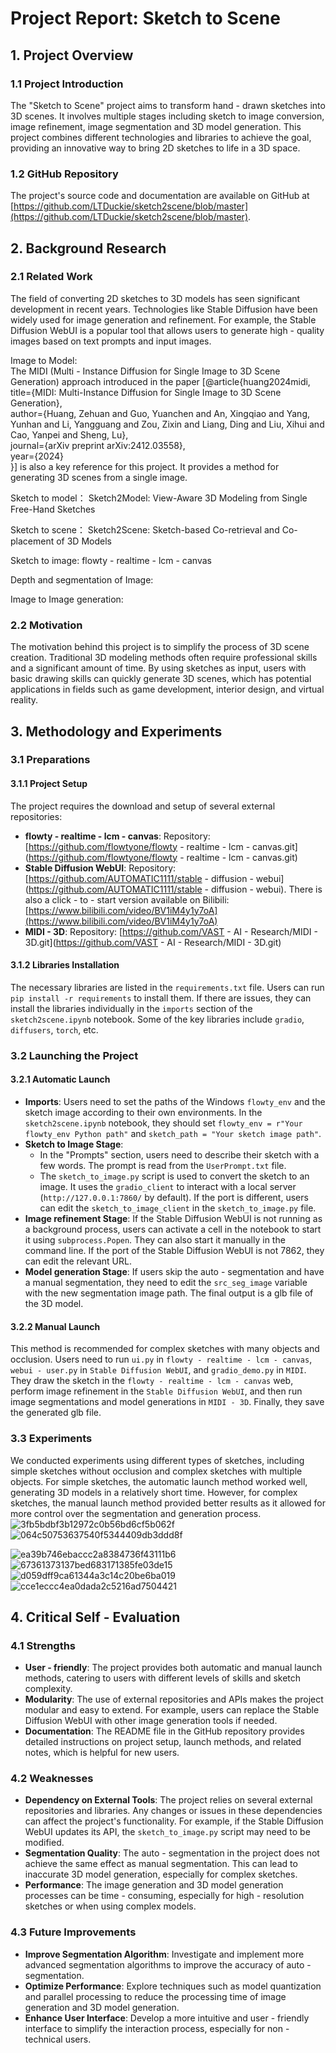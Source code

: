 # Project Report: Sketch to Scene

## 1. Project Overview
### 1.1 Project Introduction
The "Sketch to Scene" project aims to transform hand - drawn sketches into 3D scenes. It involves multiple stages including sketch to image conversion, image refinement, image segmentation and 3D model generation. This project combines different technologies and libraries to achieve the goal, providing an innovative way to bring 2D sketches to life in a 3D space.

### 1.2 GitHub Repository
The project's source code and documentation are available on GitHub at [https://github.com/LTDuckie/sketch2scene/blob/master](https://github.com/LTDuckie/sketch2scene/blob/master).

## 2. Background Research
### 2.1 Related Work
The field of converting 2D sketches to 3D models has seen significant development in recent years. Technologies like Stable Diffusion have been widely used for image generation and refinement. For example, the Stable Diffusion WebUI is a popular tool that allows users to generate high - quality images based on text prompts and input images. 

Image to Model:  
The MIDI (Multi - Instance Diffusion for Single Image to 3D Scene Generation) approach introduced in the paper [@article{huang2024midi,  
  title={MIDI: Multi-Instance Diffusion for Single Image to 3D Scene Generation},  
  author={Huang, Zehuan and Guo, Yuanchen and An, Xingqiao and Yang, Yunhan and Li, Yangguang and Zou, Zixin and Liang, Ding and Liu, Xihui and Cao, Yanpei and Sheng, Lu},  
  journal={arXiv preprint arXiv:2412.03558},  
  year={2024}  
}] is also a key reference for this project. It provides a method for generating 3D scenes from a single image.  

Sketch to model： 
Sketch2Model: View-Aware 3D Modeling from Single Free-Hand Sketches  

Sketch to scene： 
Sketch2Scene: Sketch-based Co-retrieval and Co-placement of 3D Models  

Sketch to image: 
flowty - realtime - lcm - canvas  

Depth and segmentation of Image:  
  
Image to Image generation:  


### 2.2 Motivation
The motivation behind this project is to simplify the process of 3D scene creation. Traditional 3D modeling methods often require professional skills and a significant amount of time. By using sketches as input, users with basic drawing skills can quickly generate 3D scenes, which has potential applications in fields such as game development, interior design, and virtual reality.

## 3. Methodology and Experiments
### 3.1 Preparations
#### 3.1.1 Project Setup
The project requires the download and setup of several external repositories:
- **flowty - realtime - lcm - canvas**: Repository: [https://github.com/flowtyone/flowty - realtime - lcm - canvas.git](https://github.com/flowtyone/flowty - realtime - lcm - canvas.git)
- **Stable Diffusion WebUI**: Repository: [https://github.com/AUTOMATIC1111/stable - diffusion - webui](https://github.com/AUTOMATIC1111/stable - diffusion - webui). There is also a click - to - start version available on Bilibili: [https://www.bilibili.com/video/BV1iM4y1y7oA](https://www.bilibili.com/video/BV1iM4y1y7oA)
- **MIDI - 3D**: Repository: [https://github.com/VAST - AI - Research/MIDI - 3D.git](https://github.com/VAST - AI - Research/MIDI - 3D.git)

#### 3.1.2 Libraries Installation
The necessary libraries are listed in the `requirements.txt` file. Users can run `pip install -r requirements` to install them. If there are issues, they can install the libraries individually in the `imports` section of the `sketch2scene.ipynb` notebook. Some of the key libraries include `gradio`, `diffusers`, `torch`, etc.

### 3.2 Launching the Project
#### 3.2.1 Automatic Launch
- **Imports**: Users need to set the paths of the Windows `flowty_env` and the sketch image according to their own environments. In the `sketch2scene.ipynb` notebook, they should set `flowty_env = r"Your flowty_env Python path"` and `sketch_path = "Your sketch image path"`.
- **Sketch to Image Stage**:
    - In the "Prompts" section, users need to describe their sketch with a few words. The prompt is read from the `UserPrompt.txt` file.
    - The `sketch_to_image.py` script is used to convert the sketch to an image. It uses the `gradio_client` to interact with a local server (`http://127.0.0.1:7860/` by default). If the port is different, users can edit the `sketch_to_image_client` in the `sketch_to_image.py` file.
- **Image refinement Stage**: If the Stable Diffusion WebUI is not running as a background process, users can activate a cell in the notebook to start it using `subprocess.Popen`. They can also start it manually in the command line. If the port of the Stable Diffusion WebUI is not 7862, they can edit the relevant URL.
- **Model generation Stage**: If users skip the auto - segmentation and have a manual segmentation, they need to edit the `src_seg_image` variable with the new segmentation image path. The final output is a glb file of the 3D model.

#### 3.2.2 Manual Launch
This method is recommended for complex sketches with many objects and occlusion. Users need to run `ui.py` in `flowty - realtime - lcm - canvas`, `webui - user.py` in `Stable Diffusion WebUI`, and `gradio_demo.py` in `MIDI`. They draw the sketch in the `flowty - realtime - lcm - canvas` web, perform image refinement in the `Stable Diffusion WebUI`, and then run image segmentations and model generations in `MIDI - 3D`. Finally, they save the generated glb file.

### 3.3 Experiments
We conducted experiments using different types of sketches, including simple sketches without occlusion and complex sketches with multiple objects. For simple sketches, the automatic launch method worked well, generating 3D models in a relatively short time. However, for complex sketches, the manual launch method provided better results as it allowed for more control over the segmentation and generation process.  
![3fb5bdbf3b12972c0b56bd6cf5b062f](https://github.com/user-attachments/assets/2c7d60b6-6254-4f5c-8487-7492227c35af)  
![064c50753637540f5344409db3ddd8f](https://github.com/user-attachments/assets/98fe1f8a-5f63-4610-a57c-229086639a97)  


![ea39b746ebaccc2a8384736f43111b6](https://github.com/user-attachments/assets/5cf046b9-81b7-478f-abd9-7862bab14748)  
![67361373137bed683171385fe03de15](https://github.com/user-attachments/assets/3198ef11-6b6e-46f3-b232-86ff24654503)  
![d059dff9ca61344a3c14c20be6ba019](https://github.com/user-attachments/assets/c1554f07-6da8-435a-944f-bfbd72aafdb8)  
![cce1eccc4ea0dada2c5216ad7504421](https://github.com/user-attachments/assets/48328513-d4ef-45b4-8206-969a0445d76e)  

## 4. Critical Self - Evaluation
### 4.1 Strengths
- **User - friendly**: The project provides both automatic and manual launch methods, catering to users with different levels of skills and sketch complexity.
- **Modularity**: The use of external repositories and APIs makes the project modular and easy to extend. For example, users can replace the Stable Diffusion WebUI with other image generation tools if needed.
- **Documentation**: The README file in the GitHub repository provides detailed instructions on project setup, launch methods, and related notes, which is helpful for new users.

### 4.2 Weaknesses
- **Dependency on External Tools**: The project relies on several external repositories and libraries. Any changes or issues in these dependencies can affect the project's functionality. For example, if the Stable Diffusion WebUI updates its API, the `sketch_to_image.py` script may need to be modified.
- **Segmentation Quality**: The auto - segmentation in the project does not achieve the same effect as manual segmentation. This can lead to inaccurate 3D model generation, especially for complex sketches.
- **Performance**: The image generation and 3D model generation processes can be time - consuming, especially for high - resolution sketches or when using complex models.

### 4.3 Future Improvements
- **Improve Segmentation Algorithm**: Investigate and implement more advanced segmentation algorithms to improve the accuracy of auto - segmentation.
- **Optimize Performance**: Explore techniques such as model quantization and parallel processing to reduce the processing time of image generation and 3D model generation.
- **Enhance User Interface**: Develop a more intuitive and user - friendly interface to simplify the interaction process, especially for non - technical users.
